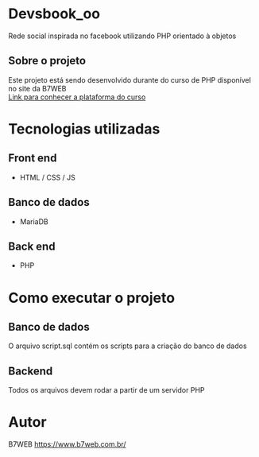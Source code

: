 # Devsbook_oo
Rede social inspirada no facebook utilizando PHP orientado à objetos
## Sobre o projeto
Este projeto está sendo desenvolvido durante do curso de PHP disponível no site da B7WEB
<br><a href="https://alunos.b7web.com.br/login">Link para conhecer a plataforma do curso<a>
# Tecnologias utilizadas
## Front end
- HTML / CSS / JS
## Banco de dados
- MariaDB
## Back end
- PHP
# Como executar o projeto
## Banco de dados
O arquivo script.sql contém os scripts para a criação do banco de dados
## Backend
Todos os arquivos devem rodar a partir de um servidor PHP
# Autor
B7WEB
https://www.b7web.com.br/
